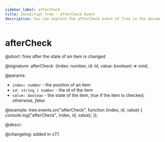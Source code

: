 ```yaml
---
sidebar_label: afterCheck
title: JavaScript Tree - afterCheck Event 
description: You can explore the afterCheck event of Tree in the documentation of the DHTMLX JavaScript UI library. Browse developer guides and API reference, try out code examples and live demos, and download a free 30-day evaluation version of DHTMLX Suite.
---
```


# afterCheck

@short: fires after the state of an item is changed

@signature: afterCheck: (index: number, id: Id, value: boolean) => void;

@params:
- `index: number` - the position of an item
- `id: string | number` - the id of the item
- `value: boolean` - the state of the item, *true* if the item is checked; otherwise, *false*

@example:
tree.events.on("afterCheck", function (index, id, value) {
    console.log("afterCheck", index, id, value);
});

@descr:

@changelog: added in v7.1

[comment]: # (@relatedapi: tree/api/tree_beforecheck_event.md)
